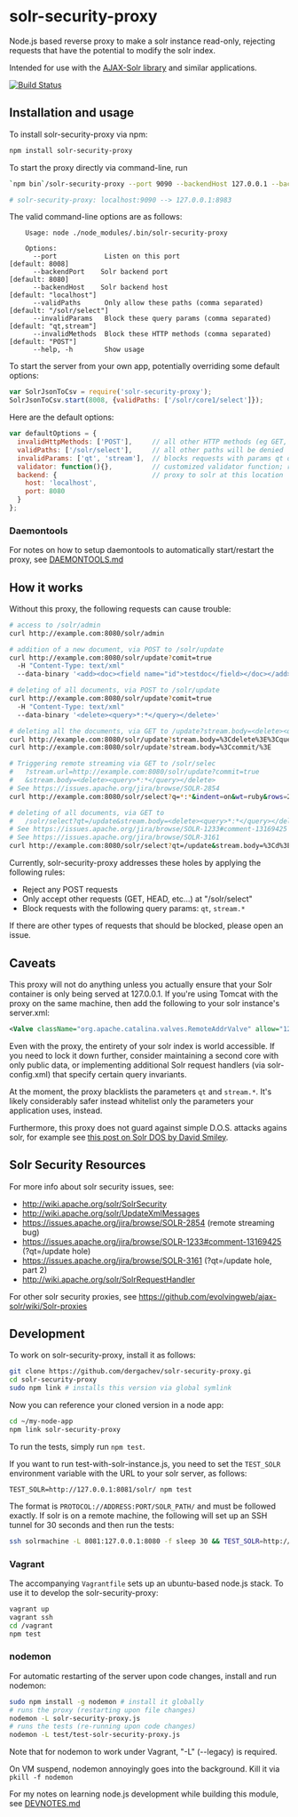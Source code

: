solr-security-proxy
===================

Node.js based reverse proxy to make a solr instance read-only, rejecting requests that have the potential to modify the solr index.

Intended for use with the [AJAX-Solr library](https://github.com/evolvingweb/ajax-solr)
and similar applications.

[![Build Status](https://secure.travis-ci.org/dergachev/solr-security-proxy.png)](http://travis-ci.org/dergachev/solr-security-proxy)

Installation and usage
----------------------

To install solr-security-proxy via npm:

```bash
npm install solr-security-proxy
```

To start the proxy directly via command-line, run

```bash
`npm bin`/solr-security-proxy --port 9090 --backendHost 127.0.0.1 --backendPort 8983

# solr-security-proxy: localhost:9090 --> 127.0.0.1:8983
```

The valid command-line options are as follows:

```
    Usage: node ./node_modules/.bin/solr-security-proxy

    Options:
      --port            Listen on this port                         [default: 8008]
      --backendPort    Solr backend port                           [default: 8080]
      --backendHost    Solr backend host                           [default: "localhost"]
      --validPaths      Only allow these paths (comma separated)    [default: "/solr/select"]
      --invalidParams   Block these query params (comma separated)  [default: "qt,stream"]
      --invalidMethods  Block these HTTP methods (comma separated)  [default: "POST"]
      --help, -h        Show usage
```

To start the server from your own app, potentially overriding some default options:

```js
var SolrJsonToCsv = require('solr-security-proxy');
SolrJsonToCsv.start(8008, {validPaths: ['/solr/core1/select']});
```

Here are the default options:

```js
var defaultOptions = {
  invalidHttpMethods: ['POST'],     // all other HTTP methods (eg GET, HEAD, PUT, etc) will be allowed
  validPaths: ['/solr/select'],     // all other paths will be denied
  invalidParams: ['qt', 'stream'],  // blocks requests with params qt or stream.* (all other params are allowed)
  validator: function(){},          // customized validator function; receives (request, options) as arguments
  backend: {                        // proxy to solr at this location
    host: 'localhost',
    port: 8080
  }
};
```

### Daemontools

For notes on how to setup daemontools to automatically start/restart the proxy, see
[DAEMONTOOLS.md](https://github.com/dergachev/solr-security-proxy/blob/master/DAEMONTOOLS.md)

How it works
------------

Without this proxy, the following requests can cause trouble:

```bash
# access to /solr/admin
curl http://example.com:8080/solr/admin

# addition of a new document, via POST to /solr/update
curl http://example.com:8080/solr/update?comit=true
  -H "Content-Type: text/xml"
  --data-binary '<add><doc><field name="id">testdoc</field></doc></add>'

# deleting of all documents, via POST to /solr/update
curl http://example.com:8080/solr/update?comit=true
  -H "Content-Type: text/xml"
  --data-binary '<delete><query>*:*</query></delete>'

# deleting all the documents, via GET to /update?stream.body=<delete><query>*:*</query></delete>&commit=true
curl http://example.com:8080/solr/update?stream.body=%3Cdelete%3E%3Cquery%3E*%3A*%3C%2Fquery%3E%3C%2Fdelete%3E%0A
curl http://example.com:8080/solr/update?stream.body=%3Ccommit/%3E

# Triggering remote streaming via GET to /solr/selec
#   ?stream.url=http://example.com:8080/solr/update?commit=true
#   &stream.body=<delete><query>*:*</query></delete>
# See https://issues.apache.org/jira/browse/SOLR-2854
curl http://example.com:8080/solr/select?q=*:*&indent=on&wt=ruby&rows=2&stream.url=http%3A%2F%2Fexample.com%3A8080%2Fsolr%2Fupdate%3Fcommit%3Dtruetream.body%3D%3Cdelete%3E%3Cquery%3E*%3A*%3C%2Fquery%3E%3C%2Fdelete%3E

# deleting of all documents, via GET to
#   /solr/select?qt=/update&stream.body=<delete><query>*:*</query></delete>
# See https://issues.apache.org/jira/browse/SOLR-1233#comment-13169425
# See https://issues.apache.org/jira/browse/SOLR-3161
curl http://example.com:8080/solr/select?qt=/update&stream.body=%3Cd%3E%3Cdelete%3E%3Cquery%3E*%3A*%3C%2Fquery%3E%3C%2Fdelete%3E%3Ccommit%2F%3E%3C%2Fd%3E

```

Currently, solr-security-proxy addresses these holes by applying the following rules:

* Reject any POST requests
* Only accept other requests (GET, HEAD, etc...) at "/solr/select"
* Block requests with the following query params: `qt`, `stream.*`

If there are other types of requests that should be blocked, please open an issue.

Caveats
-------


This proxy will not do anything unless you actually ensure that your
Solr container is only being served at 127.0.0.1. If you're using Tomcat with
the proxy on the same machine, then add the following to your solr instance's
server.xml:

```xml
<Valve className="org.apache.catalina.valves.RemoteAddrValve" allow="127\.0\.0\.1"/>
```

Even with the proxy, the entirety of your solr index is world accessible. If
you need to lock it down further, consider maintaining a second core with only
public data, or implementing additional Solr request handlers (via
solr-config.xml) that specify certain query invariants.

At the moment, the proxy blacklists the parameters `qt` and `stream.*`. It's
likely considerably safer instead whitelist only the parameters your
application uses, instead.

Furthermore, this proxy does not guard against simple D.O.S. attacks agains
solr, for example see [this post on Solr DOS by David
Smiley](https://groups.google.com/d/msg/ajax-solr/zhrG-CncrRE/HsyRwmR4mEsJ).

Solr Security Resources
-----------------------

For more info about solr security issues, see:

* http://wiki.apache.org/solr/SolrSecurity
* http://wiki.apache.org/solr/UpdateXmlMessages
* https://issues.apache.org/jira/browse/SOLR-2854 (remote streaming bug)
* https://issues.apache.org/jira/browse/SOLR-1233#comment-13169425 (?qt=/update hole)
* https://issues.apache.org/jira/browse/SOLR-3161 (?qt=/update hole, part 2)
* http://wiki.apache.org/solr/SolrRequestHandler

For other solr security proxies, see https://github.com/evolvingweb/ajax-solr/wiki/Solr-proxies

Development
-----------

To work on solr-security-proxy, install it as follows:

```bash
git clone https://github.com/dergachev/solr-security-proxy.gi
cd solr-security-proxy
sudo npm link # installs this version via global symlink
```

Now you can reference your cloned version in a node app:

```bash
cd ~/my-node-app
npm link solr-security-proxy
```

To run the tests, simply run `npm test`.

If you want to run test-with-solr-instance.js, you need to set the `TEST_SOLR`
environment variable with the URL to your solr server, as follows:

```
TEST_SOLR=http://127.0.0.1:8081/solr/ npm test
```

The format is `PROTOCOL://ADDRESS:PORT/SOLR_PATH/` and must be followed
exactly.  If solr is on a remote machine, the following will set up an SSH
tunnel for 30 seconds and then run the tests:

```bash
ssh solrmachine -L 8081:127.0.0.1:8080 -f sleep 30 && TEST_SOLR=http://127.0.0.1:8081/solr/ npm test
```

### Vagrant

The accompanying `Vagrantfile` sets up an ubuntu-based node.js stack.
To use it to develop the solr-security-proxy:

```bash
vagrant up
vagrant ssh
cd /vagrant
npm test
```

### nodemon

For automatic restarting of the server upon code changes, install and run nodemon:

```bash
sudo npm install -g nodemon # install it globally
# runs the proxy (restarting upon file changes)
nodemon -L solr-security-proxy.js
# runs the tests (re-running upon code changes)
nodemon -L test/test-solr-security-proxy.js
```

Note that for nodemon to work under Vagrant, "-L" (--legacy) is required.

On VM suspend, nodemon annoyingly goes into the background. Kill it via `pkill -f nodemon`

For my notes on learning node.js development while building this module, see
[DEVNOTES.md](https://github.com/dergachev/solr-security-proxy/blob/master/DEVNOTES.md)
